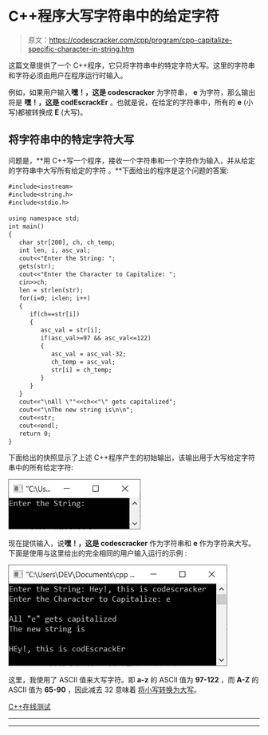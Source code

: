 # C++程序大写字符串中的给定字符

> 原文：<https://codescracker.com/cpp/program/cpp-capitalize-specific-character-in-string.htm>

这篇文章提供了一个 C++程序，它只将字符串中的特定字符大写。这里的字符串和字符必须由用户在程序运行时输入。

例如，如果用户输入**嘿！，这是 codescracker** 为字符串， **e** 为字符，那么输出将是 **嘿！，这是 codEscrackEr** 。也就是说，在给定的字符串中，所有的 **e** (小写)都被转换成 **E** (大写)。

## 将字符串中的特定字符大写

问题是，**用 C++写一个程序，接收一个字符串和一个字符作为输入，并从给定的字符串中大写所有给定的字符 。**下面给出的程序是这个问题的答案:

```
#include<iostream>
#include<string.h>
#include<stdio.h>

using namespace std;
int main()
{
   char str[200], ch, ch_temp;
   int len, i, asc_val;
   cout<<"Enter the String: ";
   gets(str);
   cout<<"Enter the Character to Capitalize: ";
   cin>>ch;
   len = strlen(str);
   for(i=0; i<len; i++)
   {
      if(ch==str[i])
      {
         asc_val = str[i];
         if(asc_val>=97 && asc_val<=122)
         {
            asc_val = asc_val-32;
            ch_temp = asc_val;
            str[i] = ch_temp;
         }
      }
   }
   cout<<"\nAll \""<<ch<<"\" gets capitalized";
   cout<<"\nThe new string is\n\n";
   cout<<str;
   cout<<endl;
   return 0;
}
```

下面给出的快照显示了上述 C++程序产生的初始输出，该输出用于大写给定字符串中的所有给定字符:

![c++ capitalize given character from string](img/6fbcdddff1aad2e5b253be99fa4966ff.png)

现在提供输入，说**嘿！，这是 codescracker** 作为字符串和 **e** 作为字符来大写。下面是使用与这里给出的完全相同的用户输入运行的示例 :

![capitalize given characters from string c++](img/5ad24bcd596e2f958bfe88b5bfa5f5d1.png)

这里，我使用了 ASCII 值来大写字符。即 **a-z** 的 ASCII 值为 **97-122** ，而 **A-Z** 的 ASCII 值为 **65-90** ，因此减去 32 意味着 [将小写转换为大写](/cpp/program/cpp-program-convert-lowercase-into-uppercase.htm)。

[C++在线测试](/exam/showtest.php?subid=3)

* * *

* * *